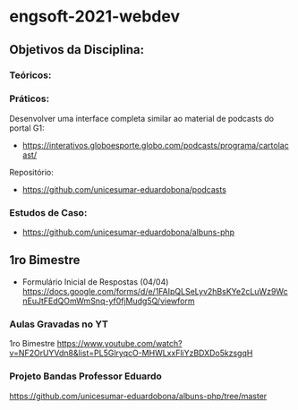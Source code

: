 # engsoft-2021-webdev

## Objetivos da Disciplina:

### Teóricos:

### Práticos:

Desenvolver uma interface completa similar ao material de podcasts do portal G1:
- https://interativos.globoesporte.globo.com/podcasts/programa/cartolacast/

Repositório:
- https://github.com/unicesumar-eduardobona/podcasts

### Estudos de Caso:
- https://github.com/unicesumar-eduardobona/albuns-php

## 1ro Bimestre

- Formulário Inicial de Respostas (04/04)
https://docs.google.com/forms/d/e/1FAIpQLSeLyv2hBsKYe2cLuWz9WcnEuJtFEdQOmWmSnq-yf0fjMudg5Q/viewform


### Aulas Gravadas no YT

1ro Bimestre
https://www.youtube.com/watch?v=NF2OrUYVdn8&list=PL5GlryqcO-MHWLxxFliYzBDXDo5kzsgqH


### Projeto Bandas Professor Eduardo

https://github.com/unicesumar-eduardobona/albuns-php/tree/master
